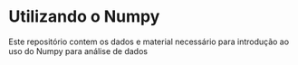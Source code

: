 # Utilizando o Numpy

<p> Este repositório contem os dados e material necessário para introdução ao uso do Numpy para análise de dados</p>
